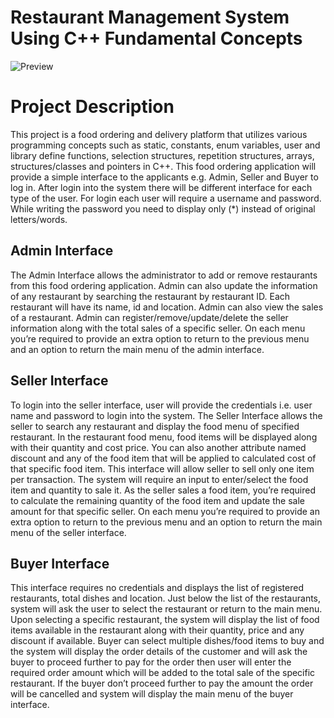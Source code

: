 # Restaurant Management System Using C++ Fundamental Concepts

![Preview](https://github.com/abishbaig/Resturant-Managment-System/assets/150265259/20d9fed4-b95a-4137-9844-e0e78bf38281)

<h1>Project Description</h1>
<p>
This project is a food ordering and delivery platform that utilizes various programming concepts such as static, constants, enum variables, user and library define functions, selection structures, repetition structures, arrays, structures/classes and pointers in C++.
This food ordering application will provide a simple interface to the applicants e.g. Admin, Seller and Buyer to log in. After login into the system there will be different interface for each type of the user. For login each user will require a username and password. While writing the password you need to display only (*) instead of original letters/words.</p>  
<h2>Admin Interface</h2>
<p>The Admin Interface allows the administrator to add or remove restaurants from this food ordering application. Admin can also update the information of any restaurant by searching the restaurant by restaurant ID. Each restaurant will have its name, id and location. Admin can also view the sales of a restaurant. Admin can register/remove/update/delete the seller information along with the total sales of a specific seller. On each menu you’re required to provide an extra option to return to the previous menu and an option to return the main menu of the admin interface.</p>
<h2>Seller Interface</h2>
<p>To login into the seller interface, user will provide the credentials i.e. user name and password to login into the system. The Seller Interface allows the seller to search any restaurant and display the food menu of specified restaurant. In the restaurant food menu, food items will be displayed along with their quantity and cost price. You can also another attribute named discount and any of the food item that will be applied to calculated cost of that specific food item. This interface will allow seller to sell only one item per transaction. The system will require an input to enter/select the food item and quantity to sale it. As the seller sales a food item, you’re required to calculate the remaining quantity of the food item and update the sale amount for that specific seller. On each menu you’re required to provide an extra option to return to the previous menu and an option to return the main menu of the seller interface.</p> 
<h2>Buyer Interface</h2>
<p>This interface requires no credentials and displays the list of registered restaurants, total dishes and location. Just below the list of the restaurants, system will ask the user to select the restaurant or return to the main menu. Upon selecting a specific restaurant, the system will display the list of food items available in the restaurant along with their quantity, price and any discount if available. Buyer can select multiple dishes/food items to buy and the system will display the order details of the customer and will ask the buyer to proceed further to pay for the order then user will enter the required order amount which will be added to the total sale of the specific restaurant. If the buyer don’t proceed further to pay the amount the order will be cancelled and system will display the main menu of the buyer interface.</p> 

